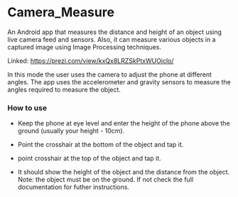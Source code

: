 # Camera_Measure
An Android app that measures the distance and height of an object using live camera
feed and sensors. Also, it can measure various objects in a captured image using Image
Processing techniques.

Linked: https://prezi.com/view/kxQx8LRZSkPtxWUOiclo/

In this mode the user uses the camera to adjust the phone at different angles. The app uses the accelerometer and gravity sensors to 
measure the angles required to measure the object. 
### How to use
- Keep the phone at eye level and enter the height of the phone above the ground (usually your height - 10cm).

- Point the crosshair at the bottom of the object and tap it.

- point crosshair at the top of the object and tap it.

- It should show the height of the object and the distance from the object.
Note: the object must be on the ground. If not check the full documentation for futher instructions.
